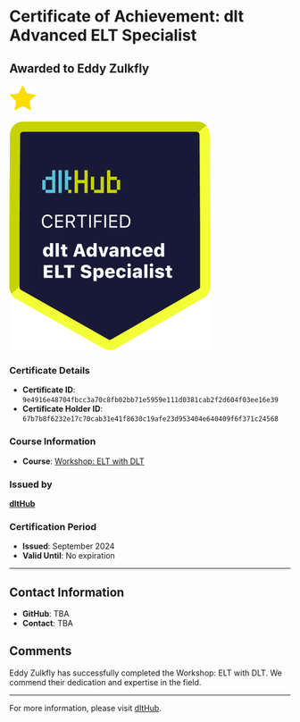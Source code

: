 
# Certificate of Achievement: dlt Advanced ELT Specialist

## Awarded to **Eddy Zulkfly**

<img src="../badges/star.png" width="48">

![Course Image](../badges/advanced_etl_specialist.png)

### Certificate Details
- **Certificate ID**: `9e4916e48704fbcc3a70c8fb02bb71e5959e111d0381cab2f2d604f03ee16e39`
- **Certificate Holder ID**: `67b7b8f6232e17c70cab31e41f8630c19afe23d953404e640409f6f371c24568`

### Course Information
- **Course**: [Workshop: ELT with DLT](https://github.com/dlt-hub/dlthub-education/tree/main/workshops/workshop_august_2024)

### Issued by
[**dltHub**](https://dlthub.com/) 

### Certification Period
- **Issued**: September 2024
- **Valid Until**: No expiration

---

## Contact Information
- **GitHub**: TBA
- **Contact**: TBA

## Comments
Eddy Zulkfly has successfully completed the Workshop: ELT with DLT. We commend their dedication and expertise in the field.

---

For more information, please visit [dltHub](https://dlthub.com/).
    